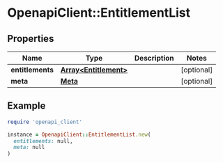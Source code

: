 # OpenapiClient::EntitlementList

## Properties

| Name | Type | Description | Notes |
| ---- | ---- | ----------- | ----- |
| **entitlements** | [**Array&lt;Entitlement&gt;**](Entitlement.md) |  | [optional] |
| **meta** | [**Meta**](Meta.md) |  | [optional] |

## Example

```ruby
require 'openapi_client'

instance = OpenapiClient::EntitlementList.new(
  entitlements: null,
  meta: null
)
```

